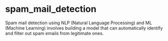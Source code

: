 # spam_mail_detection
Spam mail detection using NLP (Natural Language Processing) and ML (Machine Learning) involves building a model that can automatically identify and filter out spam emails from legitimate ones.
